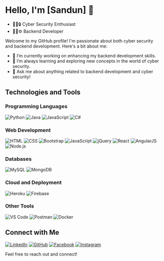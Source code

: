 # Hello, I'm [Sandun] 👋

- 🕵️‍♂️🔒 Cyber Security Enthusiast
- 👨‍💻⚙️ Backend Developer

Welcome to my GitHub profile! I'm passionate about both cyber security and backend development. Here's a bit about me:

- 🔭 I’m currently working on enhancing my backend development skills.
- 🌱 I’m always learning and exploring new concepts in the world of cyber security.
- 💬 Ask me about anything related to backend development and cyber security!

## Technologies and Tools
### Programming Languages
![Python](https)
![Java](https://img.shields.io/badge/-Java-007396?style=flat-square&logo=java&logoColor=white)
![JavaScript](https://img.shields.io/badge/-JavaScript-F7DF1E?style=flat-square&logo=javascript&logoColor=black)
![C#](https://img.shields.io/badge/-C%23-239120?style=flat-square&logo=c-sharp&logoColor=white)

### Web Development
![HTML](https://img.shields.io/badge/-HTML-E34F26?style=flat-square&logo=html5&logoColor=white)
![CSS](https://img.shields.io/badge/-CSS-1572B6?style=flat-square&logo=css3&logoColor=white)
![Bootstrap](https://img.shields.io/badge/-Bootstrap-7952B3?style=flat-square&logo=bootstrap&logoColor=white)
![JavaScript](https://img.shields.io/badge/-JavaScript-F7DF1E?style=flat-square&logo=javascript&logoColor=black)
![jQuery](https://img.shields.io/badge/-jQuery-0769AD?style=flat-square&logo=jquery&logoColor=white)
![React](https://img.shields.io/badge/-React-61DAFB?style=flat-square&logo=react&logoColor=black)
![AngularJS](https://img.shields.io/badge/-AngularJS-E23237?style=flat-square&logo=angularjs&logoColor=white)
![Node.js](https://img.shields.io/badge/-Node.js-339933?style=flat-square&logo=node.js&logoColor=white)

### Databases
![MySQL](https://img.shields.io/badge/-MySQL-4479A1?style=flat-square&logo=mysql&logoColor=white)
![MongoDB](https://img.shields.io/badge/-MongoDB-47A248?style=flat-square&logo=mongodb&logoColor=white)

### Cloud and Deployment
![Heroku](https://img.shields.io/badge/-Heroku-430098?style=flat-square&logo=heroku&logoColor=white)
![Firebase](https://img.shields.io/badge/-Firebase-FFCA28?style=flat-square&logo=firebase&logoColor=black)

### Other Tools
![VS Code](https://img.shields.io/badge/-VS%20Code-007ACC?style=flat-square&logo=visual-studio-code&logoColor=white)
![Postman](https://img.shields.io/badge/-Postman-FF6C37?style=flat-square&logo=postman&logoColor=white)
![Docker](https://img.shields.io/badge/-Docker-2496ED?style=flat-square&logo=docker&logoColor=white)

## Connect with Me
[![LinkedIn](https://img.shields.io/badge/LinkedIn-0077B5?style=flat-square&logo=linkedin&logoColor=white)](https://www.linkedin.com/in/sandunvirajdilshan/)
[![GitHub](https://img.shields.io/badge/GitHub-181717?style=flat-square&logo=github&logoColor=white)](https://github.com/sandunvirajdilshan)
[![Facebook](https://img.shields.io/badge/Facebook-1877F2?style=flat-square&logo=facebook&logoColor=white)](https://www.facebook.com/sandunvirajdilshan)
[![Instagram](https://img.shields.io/badge/Instagram-E4405F?style=flat-square&logo=instagram&logoColor=white)](https://www.instagram.com/sandunvirajdilshan)

Feel free to reach out and connect!
